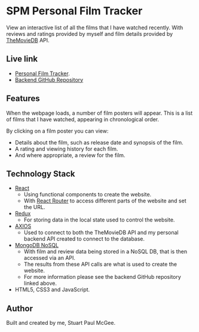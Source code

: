 # SPM Personal Film Tracker

View an interactive list of all the films that I have watched recently. With reviews and ratings provided by myself and film details provided by [TheMovieDB](https://www.themoviedb.org/) API.

## Live link

- [Personal Film Tracker](https://trackmyfilms.co.uk/).
- [Backend GitHub Repository](https://github.com/StuPM/personal-film-tracker-backend)

## Features

When the webpage loads, a number of film posters will appear. This is a list of films that I have watched, appearing in chronological order.

By clicking on a film poster you can view:

- Details about the film, such as release date and synopsis of the film.
- A rating and viewing history for each film.
- And where appropriate, a review for the film.

## Technology Stack

- [React](https://react.dev/)
  - Using functional components to create the website.
  - With [React Router](https://reactrouter.com/) to access different parts of the website and set the URL.
- [Redux](https://react-redux.js.org/)
  - For storing data in the local state used to control the website.
- [AXIOS](https://axios-http.com/)
  - Used to connect to both the TheMovieDB API and my personal backend API created to connect to the database.
- [MongoDB NoSQL](https://www.mongodb.com/)
  - With film and review data being stored in a NoSQL DB, that is then accessed via an API.
  - The results from these API calls are what is used to create the website.
  - For more information please see the backend GitHub repository linked above.
- HTML5, CSS3 and JavaScript.

## Author

Built and created by me, Stuart Paul McGee.
